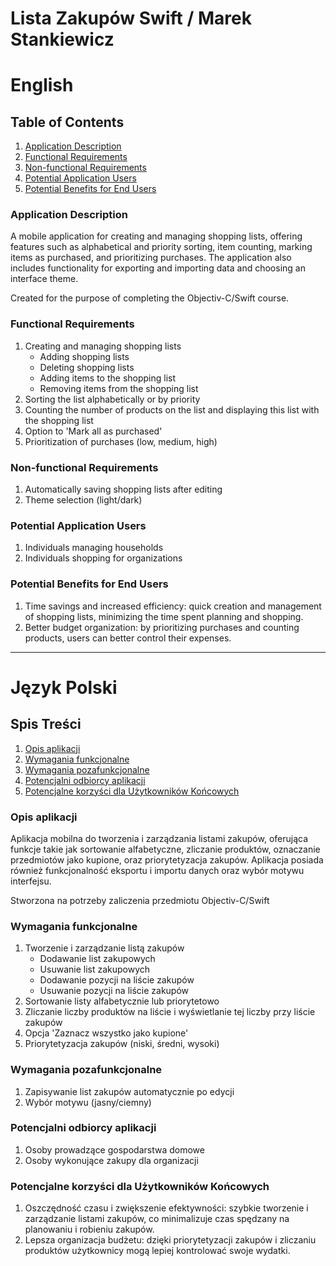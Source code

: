 Lista Zakupów Swift / Marek Stankiewicz
========================
# English

## Table of Contents
1. [Application Description](#application-description)
2. [Functional Requirements](#functional-requirements)
3. [Non-functional Requirements](#non-functional-requirements)
4. [Potential Application Users](#potential-application-users)
5. [Potential Benefits for End Users](#potential-benefits-for-end-users)

### <a name="application-description"></a>Application Description
A mobile application for creating and managing shopping lists, offering features such as alphabetical and priority sorting, item counting, marking items as purchased, and prioritizing purchases. The application also includes functionality for exporting and importing data and choosing an interface theme.

Created for the purpose of completing the Objectiv-C/Swift course.

### <a name="functional-requirements"></a>Functional Requirements
1. Creating and managing shopping lists
    * Adding shopping lists
    * Deleting shopping lists
    * Adding items to the shopping list
    * Removing items from the shopping list
2. Sorting the list alphabetically or by priority
3. Counting the number of products on the list and displaying this list with the shopping list
4. Option to 'Mark all as purchased'
5. Prioritization of purchases (low, medium, high)

### <a name="non-functional-requirements"></a>Non-functional Requirements
1. Automatically saving shopping lists after editing
2. Theme selection (light/dark)

### <a name="potential-application-users"></a>Potential Application Users
1. Individuals managing households
2. Individuals shopping for organizations

### <a name="potential-benefits-for-end-users"></a>Potential Benefits for End Users
1. Time savings and increased efficiency: quick creation and management of shopping lists, minimizing the time spent planning and shopping.
2. Better budget organization: by prioritizing purchases and counting products, users can better control their expenses.


****
# Język Polski

## Spis Treści
1. [Opis aplikacji](#opis-aplikacji)
2. [Wymagania funkcjonalne](#wymagania-funkcjonalne)
3. [Wymagania pozafunkcjonalne](#wymagania-pozafunkcjonalne)
4. [Potencjalni odbiorcy aplikacji](#potencjalni-odbiory-aplikacji)
5. [Potencjalne korzyści dla Użytkowników Końcowych](#potencjalne-korzysci-dla-uzytkownikow-koncowych)

###  <a name="opis-aplikacji"></a>Opis aplikacji
Aplikacja mobilna do tworzenia i zarządzania listami zakupów, oferująca funkcje takie jak sortowanie alfabetyczne, zliczanie produktów, oznaczanie przedmiotów jako kupione, oraz priorytetyzacja zakupów. Aplikacja posiada również funkcjonalność eksportu i importu danych oraz wybór motywu interfejsu.

Stworzona na potrzeby zaliczenia przedmiotu Objectiv-C/Swift

###  <a name="wymagania-funkcjonalne"></a>Wymagania funkcjonalne
1. Tworzenie i zarządzanie listą zakupów 
    * Dodawanie list zakupowych
    * Usuwanie list zakupowych
    * Dodawanie pozycji na liście zakupów
    * Usuwanie pozycji na liście zakupów
2. Sortowanie listy alfabetycznie lub priorytetowo
3. Zliczanie liczby produktów na liście i wyświetlanie tej liczby przy liście zakupów
4. Opcja 'Zaznacz wszystko jako kupione'
5. Priorytetyzacja zakupów (niski, średni, wysoki)

###  <a name="wymagania-pozafunkcjonalne"></a>Wymagania pozafunkcjonalne
1. Zapisywanie list zakupów automatycznie po edycji
2. Wybór motywu (jasny/ciemny)

### <a name="potencjalni-odbiory-aplikacji"></a> Potencjalni odbiorcy aplikacji
1. Osoby prowadzące gospodarstwa domowe
2. Osoby wykonujące zakupy dla organizacji

### <a name="potencjalne-korzysci-dla-uzytkownikow-koncowych"></a> Potencjalne korzyści dla Użytkowników Końcowych
1. Oszczędność czasu i zwiększenie efektywności: szybkie tworzenie i zarządzanie listami zakupów, co minimalizuje czas spędzany na planowaniu i robieniu zakupów.
2. Lepsza organizacja budżetu: dzięki priorytetyzacji zakupów i zliczaniu produktów użytkownicy mogą lepiej kontrolować swoje wydatki.
